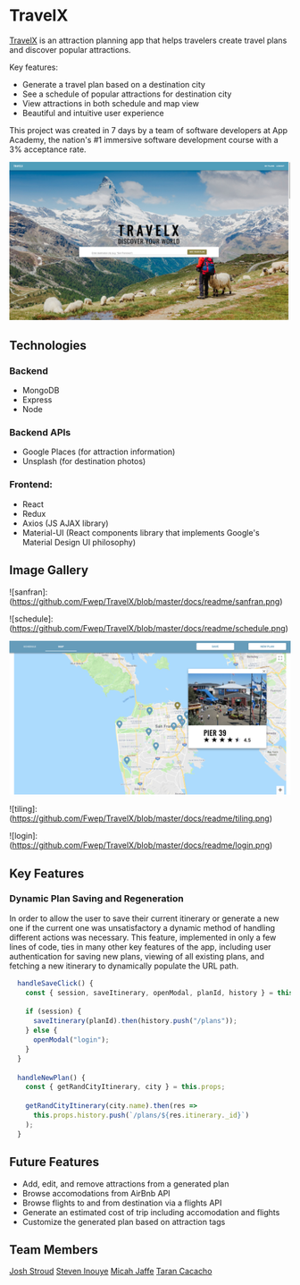 # TravelX

[TravelX](http://travelx-aa.herokuapp.com) is an attraction planning app that helps travelers create travel plans and discover popular attractions.

Key features:

- Generate a travel plan based on a destination city
- See a schedule of popular attractions for destination city
- View attractions in both schedule and map view
- Beautiful and intuitive user experience

This project was created in 7 days by a team of software developers at App Academy, the nation's #1 immersive software development course with a 3% acceptance rate.

![landing page](https://github.com/Fwep/TravelX/blob/master/docs/readme/landing-page.png?raw=true)

## Technologies

### Backend

- MongoDB
- Express
- Node

### Backend APIs

- Google Places (for attraction information)
- Unsplash (for destination photos)

### Frontend:

- React
- Redux
- Axios (JS AJAX library)
- Material-UI (React components library that implements Google's Material Design UI philosophy)

## Image Gallery

![sanfran]:(https://github.com/Fwep/TravelX/blob/master/docs/readme/sanfran.png)

![schedule]:(https://github.com/Fwep/TravelX/blob/master/docs/readme/schedule.png)

![map](https://github.com/Fwep/TravelX/blob/master/docs/readme/map.png)

![tiling]:(https://github.com/Fwep/TravelX/blob/master/docs/readme/tiling.png)

![login]:(https://github.com/Fwep/TravelX/blob/master/docs/readme/login.png)

## Key Features

### Dynamic Plan Saving and Regeneration

In order to allow the user to save their current itinerary or generate a new one if the current one was unsatisfactory a dynamic method of handling different actions was necessary. This feature, implemented in only a few lines of code, ties in many other key features of the app, including user authentication for saving new plans, viewing of all existing plans, and fetching a new itinerary to dynamically populate the URL path.

```js
  handleSaveClick() {
    const { session, saveItinerary, openModal, planId, history } = this.props;

    if (session) {
      saveItinerary(planId).then(history.push("/plans"));
    } else {
      openModal("login");
    }
  }

  handleNewPlan() {
    const { getRandCityItinerary, city } = this.props;

    getRandCityItinerary(city.name).then(res =>
      this.props.history.push(`/plans/${res.itinerary._id}`)
    );
  }
```

## Future Features

- Add, edit, and remove attractions from a generated plan
- Browse accomodations from AirBnb API
- Browse flights to and from destination via a flights API
- Generate an estimated cost of trip including accomodation and flights
- Customize the generated plan based on attraction tags


## Team Members

[Josh Stroud](link)
[Steven Inouye]()
[Micah Jaffe](https://github.com/micah-jaffe)
[Taran Cacacho]()
